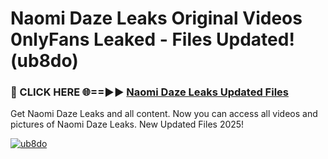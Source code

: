# Naomi Daze Leaks Original Videos 0nlyFans Leaked - Files Updated! (ub8do)

<h3>🔴 CLICK HERE 🌐==►► <a href="https://tinyurl.com/x26r9saj" rel="nofollow">Naomi Daze Leaks Updated Files</a></h3>

Get Naomi Daze Leaks and all content. Now you can access all videos and pictures of Naomi Daze Leaks. New Updated Files 2025!

[![ub8do](https://i.imgur.com/LkgZPqh.gif)](https://tinyurl.com/x26r9saj)
